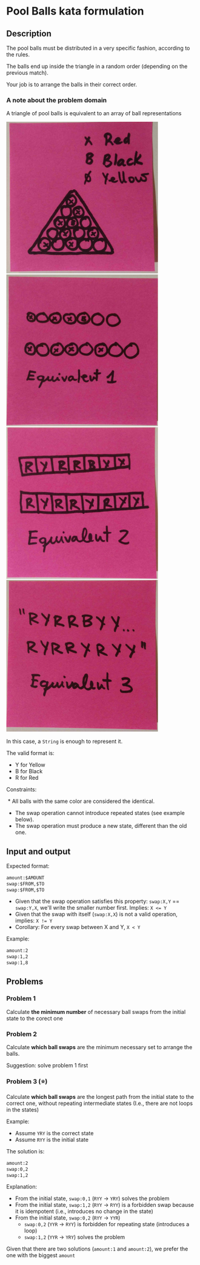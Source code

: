 # Pool Balls kata formulation

## Description

The pool balls must be distributed in a very specific fashion, according to the rules.

The balls end up inside the triangle in a random order (depending on the previous match).

Your job is to arrange the balls in their correct order.

### A note about the problem domain

A triangle of pool balls is equivalent to an array of ball representations

<img src="./images/1.jpeg" width="400" height="400"><img src="./images/2.jpeg" width="400" height="400">
<img src="./images/3.jpeg" width="400" height="400"><img src="./images/4.jpeg" width="400" height="400">

In this case, a `String` is enough to represent it.

The valid format is:

  * Y for Yellow
  * B for Black
  * R for Red

Constraints:

  * All balls with the same color are considered the identical.  
  * The swap operation cannot introduce repeated states (see example below).
  * The swap operation must produce a new state, different than the old one.
  
## Input and output

Expected format:

```
amount:$AMOUNT
swap:$FROM,$TO
swap:$FROM,$TO
```

  * Given that the swap operation satisfies this property: `swap:X,Y` == `swap:Y,X`, we'll write the smaller number first. Implies: `X <= Y`
  * Given that the swap with itself (`swap:X,X`) is not a valid operation, implies: `X != Y`
  * Corollary: For every swap between X and Y, `X < Y`

Example:

```
amount:2
swap:1,2
swap:1,8
```
  
## Problems

### Problem 1

Calculate **the minimum number** of necessary ball swaps from the initial state to the corect one

### Problem 2

Calculate **which ball swaps** are the minimum necessary set to arrange the balls. 

Suggestion: solve problem 1 first

### Problem 3 (:star:)

Calculate **which ball swaps** are the longest path from the initial state to the correct one, without repeating intermediate states (I.e., there are not loops in the states)

Example:
  
  * Assume `YRY` is the correct state
  * Assume `RYY` is the initial state
  
The solution is:
```
amount:2
swap:0,2
swap:1,2
```

Explanation:

  * From the initial state, `swap:0,1` (`RYY` -> `YRY`) solves the problem
  * From the initial state, `swap:1,2` (`RYY` -> `RYY`) is a forbidden swap because it is idempotent (i.e., introduces no change in the state)
  * From the initial state, `swap:0,2` (`RYY` -> `YYR`)
     * `swap:0,2` (`YYR` -> `RYY`) is forbidden for repeating state (introduces a loop)
     * `swap:1,2` (`YYR` -> `YRY`) solves the problem
 
Given that there are two solutions (`amount:1` and `amount:2`), we prefer the one with the biggest `amount`
